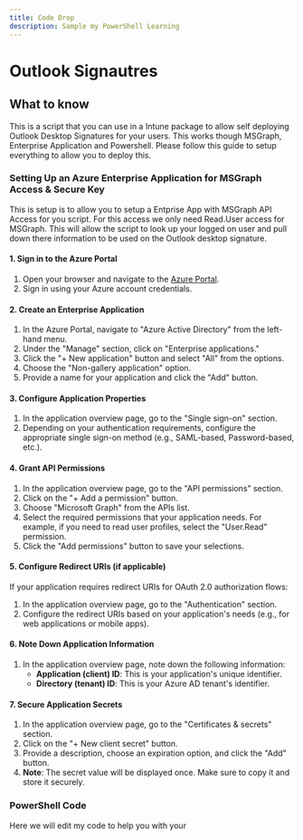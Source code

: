 ```yaml
---
title: Code Drop
description: Sample my PowerShell Learning
---
```

# **Outlook Signautres**  

## What to know
This is a script that you can use in a Intune package to allow self deploying Outlook Desktop Signatures for your users. This works though MSGraph, Enterprise Application and Powershell. Please follow this guide
to setup everything to allow you to deploy this.

### Setting Up an Azure Enterprise Application for MSGraph Access & Secure Key
This is setup is to allow you to setup a Entprise App with MSGraph API Access for you script. For this access we only need Read.User access for MSGraph. This will allow the script to look up your logged on user and pull down there information to be used on the Outlook desktop signature. 

#### 1. Sign in to the Azure Portal

1. Open your browser and navigate to the [Azure Portal](https://portal.azure.com/).
2. Sign in using your Azure account credentials.

#### 2. Create an Enterprise Application

1. In the Azure Portal, navigate to "Azure Active Directory" from the left-hand menu.
2. Under the "Manage" section, click on "Enterprise applications."
3. Click the "+ New application" button and select "All" from the options.
4. Choose the "Non-gallery application" option.
5. Provide a name for your application and click the "Add" button.

#### 3. Configure Application Properties

1. In the application overview page, go to the "Single sign-on" section.
2. Depending on your authentication requirements, configure the appropriate single sign-on method (e.g., SAML-based, Password-based, etc.).

#### 4. Grant API Permissions

1. In the application overview page, go to the "API permissions" section.
2. Click on the "+ Add a permission" button.
3. Choose "Microsoft Graph" from the APIs list.
4. Select the required permissions that your application needs. For example, if you need to read user profiles, select the "User.Read" permission.
5. Click the "Add permissions" button to save your selections.

#### 5. Configure Redirect URIs (if applicable)

If your application requires redirect URIs for OAuth 2.0 authorization flows:

   1. In the application overview page, go to the "Authentication" section.
   2. Configure the redirect URIs based on your application's needs (e.g., for web applications or mobile apps).

#### 6. Note Down Application Information

   1. In the application overview page, note down the following information:
      - **Application (client) ID**: This is your application's unique identifier.
      - **Directory (tenant) ID**: This is your Azure AD tenant's identifier.

#### 7. Secure Application Secrets

   1. In the application overview page, go to the "Certificates & secrets" section.
   2. Click on the "+ New client secret" button.
   3. Provide a description, choose an expiration option, and click the "Add" button.
   4. **Note**: The secret value will be displayed once. Make sure to copy it and store it securely.

### PowerShell Code
Here we will edit my code to help you with your



